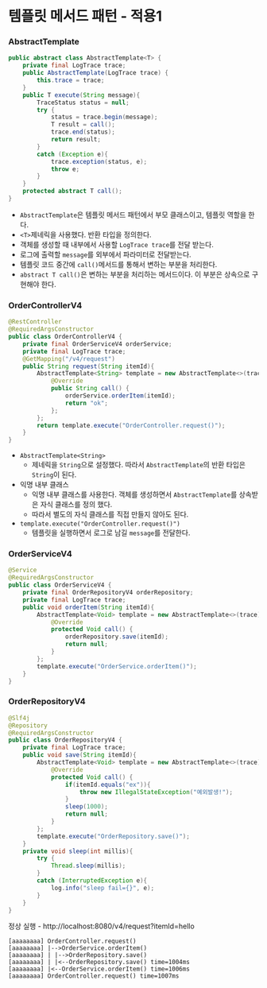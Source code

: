 # 템플릿 메서드 패턴 - 적용1

### AbstractTemplate

```java
public abstract class AbstractTemplate<T> {
    private final LogTrace trace;
    public AbstractTemplate(LogTrace trace) {
        this.trace = trace;
    }
    public T execute(String message){
        TraceStatus status = null;
        try {
            status = trace.begin(message);
            T result = call();
            trace.end(status);
            return result;
        }
        catch (Exception e){
            trace.exception(status, e);
            throw e;
        }
    }
    protected abstract T call();
}
```
- ``AbstractTemplate``은 템플릿 메서드 패턴에서 부모 클래스이고, 템플릿 역할을 한다.
- ```<T>```제네릭을 사용했다. 반환 타입을 정의한다.
- 객체를 생성할 때 내부에서 사용할 ``LogTrace trace``를 전달 받는다.
- 로그에 출력할 ``message``를 외부에서 파라미터로 전달받는다.
- 템플릿 코드 중간에 ``call()``메서드를 통해서 변하는 부분을 처리한다.
- ``abstract T call()``은 변하는 부분을 처리하는 메서드이다. 이 부분은 상속으로 구현해야 한다.

### OrderControllerV4

```java
@RestController
@RequiredArgsConstructor
public class OrderControllerV4 {
    private final OrderServiceV4 orderService;
    private final LogTrace trace;
    @GetMapping("/v4/request")
    public String request(String itemId){
        AbstractTemplate<String> template = new AbstractTemplate<>(trace) {
            @Override
            public String call() {
                orderService.orderItem(itemId);
                return "ok";
            };
        };
        return template.execute("OrderController.request()");
    }
}
```
- ``AbstractTemplate<String>``
  - 제네릭을 ``String``으로 설정했다. 따라서 ``AbstractTemplate``의 반환 타입은 ``String``이 된다.
- 익명 내부 클래스
  - 익명 내부 클래스를 사용한다. 객체를 생성하면서 ``AbstractTemplate``를 상속받은 자식 클래스를 정의 했다. 
  - 따라서 별도의 자식 클래스를 직접 만들지 않아도 된다.
- ``template.execute("OrderController.request()")``
  - 템플릿을 실행하면서 로그로 남길 ``message``를 전달한다.

### OrderServiceV4

```java
@Service
@RequiredArgsConstructor
public class OrderServiceV4 {
    private final OrderRepositoryV4 orderRepository;
    private final LogTrace trace;
    public void orderItem(String itemId){
        AbstractTemplate<Void> template = new AbstractTemplate<>(trace) {
            @Override
            protected Void call() {
                orderRepository.save(itemId);
                return null;
            }
        };
        template.execute("OrderService.orderItem()");
    }
}
```

### OrderRepositoryV4

```java
@Slf4j
@Repository
@RequiredArgsConstructor
public class OrderRepositoryV4 {
    private final LogTrace trace;
    public void save(String itemId){
        AbstractTemplate<Void> template = new AbstractTemplate<>(trace) {
            @Override
            protected Void call() {
                if(itemId.equals("ex")){
                    throw new IllegalStateException("예외발생!");
                }
                sleep(1000);
                return null;
            }
        };
        template.execute("OrderRepository.save()");
    }
    private void sleep(int millis){
        try {
            Thread.sleep(millis);
        }
        catch (InterruptedException e){
            log.info("sleep fail={}", e);
        }
    }
}
```

정상 실행 - http://localhost:8080/v4/request?itemId=hello
```text
[aaaaaaaa] OrderController.request()
[aaaaaaaa] |-->OrderService.orderItem()
[aaaaaaaa] | |-->OrderRepository.save()
[aaaaaaaa] | |<--OrderRepository.save() time=1004ms
[aaaaaaaa] |<--OrderService.orderItem() time=1006ms
[aaaaaaaa] OrderController.request() time=1007ms
```